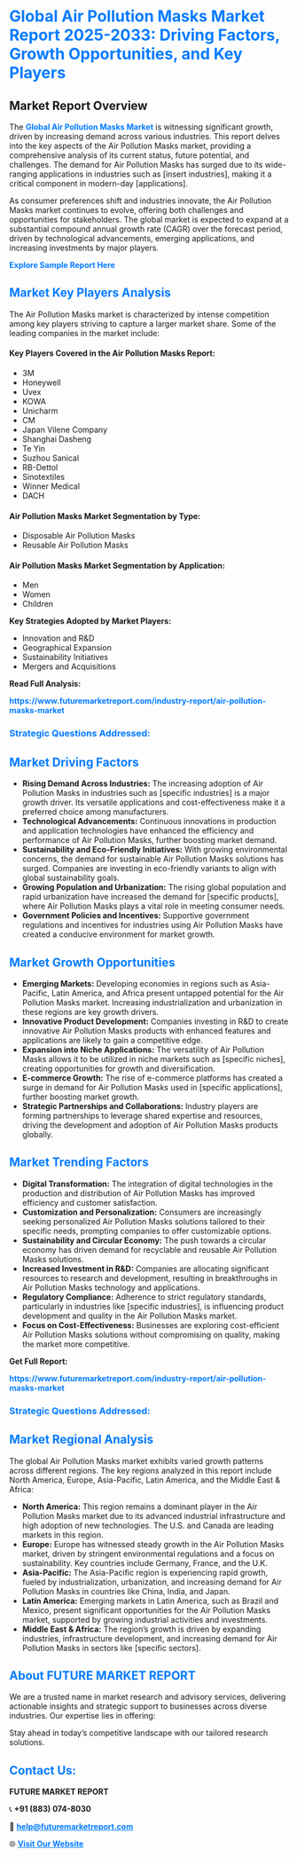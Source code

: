 <h1 style="color: #007BFF;">Global Air Pollution Masks Market Report 2025-2033: Driving Factors, Growth Opportunities, and Key Players</h1>

<section id="overview">
<h2>Market Report Overview</h2>
<p>The <a href="https://www.futuremarketreport.com/industry-report/air-pollution-masks-market" style="color: #007BFF; text-decoration: none;"><strong>Global Air Pollution Masks Market</strong></a> is witnessing significant growth, driven by increasing demand across various industries. This report delves into the key aspects of the Air Pollution Masks market, providing a comprehensive analysis of its current status, future potential, and challenges. The demand for Air Pollution Masks has surged due to its wide-ranging applications in industries such as [insert industries], making it a critical component in modern-day [applications].</p>
<p>As consumer preferences shift and industries innovate, the Air Pollution Masks market continues to evolve, offering both challenges and opportunities for stakeholders. The global market is expected to expand at a substantial compound annual growth rate (CAGR) over the forecast period, driven by technological advancements, emerging applications, and increasing investments by major players.</p>
</section>

<section id="overview">
<p><a href="https://www.futuremarketreport.com/request-sample/reportId=27945" style="color: #007BFF; text-decoration: none;"><strong>Explore Sample Report Here</strong></a></p>
</section>

<section id="key-players">
<h2 style="color: #007BFF;">Market Key Players Analysis</h2>
<p>The Air Pollution Masks market is characterized by intense competition among key players striving to capture a larger market share. Some of the leading companies in the market include:</p>
<h4>Key Players Covered in the Air Pollution Masks Report:</h4>
<ul><li>3M</li><li>Honeywell</li><li>Uvex</li><li>KOWA</li><li>Unicharm</li><li>CM</li><li>Japan Vilene Company</li><li>Shanghai Dasheng</li><li>Te Yin</li><li>Suzhou Sanical</li><li>RB-Dettol</li><li>Sinotextiles</li><li>Winner Medical</li><li>DACH</li></ul>
<h4>Air Pollution Masks Market Segmentation by Type:</h4>
<ul><li>Disposable Air Pollution Masks</li><li>Reusable Air Pollution Masks</li></ul>

<h4>Air Pollution Masks Market Segmentation by Application:</h4>
<ul><li>Men</li><li>Women</li><li>Children</li></ul>
<p><strong>Key Strategies Adopted by Market Players:</strong></p>
<ul>
<li>Innovation and R&D</li>
<li>Geographical Expansion</li>
<li>Sustainability Initiatives</li>
<li>Mergers and Acquisitions</li>
</ul>
</section>

<section>
<p><strong>Read Full Analysis: </strong></p><a href="https://www.futuremarketreport.com/industry-report/air-pollution-masks-market" style="color: #007BFF; text-decoration: none;"><strong>https://www.futuremarketreport.com/industry-report/air-pollution-masks-market</strong></a>
<h3 style="color: #007BFF;">Strategic Questions Addressed:</h3>
</section>

<section id="driving-factors">
<h2 style="color: #007BFF;">Market Driving Factors</h2>
<ul>
<li><strong>Rising Demand Across Industries:</strong> The increasing adoption of Air Pollution Masks in industries such as [specific industries] is a major growth driver. Its versatile applications and cost-effectiveness make it a preferred choice among manufacturers.</li>
<li><strong>Technological Advancements:</strong> Continuous innovations in production and application technologies have enhanced the efficiency and performance of Air Pollution Masks, further boosting market demand.</li>
<li><strong>Sustainability and Eco-Friendly Initiatives:</strong> With growing environmental concerns, the demand for sustainable Air Pollution Masks solutions has surged. Companies are investing in eco-friendly variants to align with global sustainability goals.</li>
<li><strong>Growing Population and Urbanization:</strong> The rising global population and rapid urbanization have increased the demand for [specific products], where Air Pollution Masks plays a vital role in meeting consumer needs.</li>
<li><strong>Government Policies and Incentives:</strong> Supportive government regulations and incentives for industries using Air Pollution Masks have created a conducive environment for market growth.</li>
</ul>
</section>

<section id="growth-opportunities">
<h2 style="color: #007BFF;">Market Growth Opportunities</h2>
<ul>
<li><strong>Emerging Markets:</strong> Developing economies in regions such as Asia-Pacific, Latin America, and Africa present untapped potential for the Air Pollution Masks market. Increasing industrialization and urbanization in these regions are key growth drivers.</li>
<li><strong>Innovative Product Development:</strong> Companies investing in R&D to create innovative Air Pollution Masks products with enhanced features and applications are likely to gain a competitive edge.</li>
<li><strong>Expansion into Niche Applications:</strong> The versatility of Air Pollution Masks allows it to be utilized in niche markets such as [specific niches], creating opportunities for growth and diversification.</li>
<li><strong>E-commerce Growth:</strong> The rise of e-commerce platforms has created a surge in demand for Air Pollution Masks used in [specific applications], further boosting market growth.</li>
<li><strong>Strategic Partnerships and Collaborations:</strong> Industry players are forming partnerships to leverage shared expertise and resources, driving the development and adoption of Air Pollution Masks products globally.</li>
</ul>
</section>

<section id="trending-factors">
<h2 style="color: #007BFF;">Market Trending Factors</h2>
<ul>
<li><strong>Digital Transformation:</strong> The integration of digital technologies in the production and distribution of Air Pollution Masks has improved efficiency and customer satisfaction.</li>
<li><strong>Customization and Personalization:</strong> Consumers are increasingly seeking personalized Air Pollution Masks solutions tailored to their specific needs, prompting companies to offer customizable options.</li>
<li><strong>Sustainability and Circular Economy:</strong> The push towards a circular economy has driven demand for recyclable and reusable Air Pollution Masks solutions.</li>
<li><strong>Increased Investment in R&D:</strong> Companies are allocating significant resources to research and development, resulting in breakthroughs in Air Pollution Masks technology and applications.</li>
<li><strong>Regulatory Compliance:</strong> Adherence to strict regulatory standards, particularly in industries like [specific industries], is influencing product development and quality in the Air Pollution Masks market.</li>
<li><strong>Focus on Cost-Effectiveness:</strong> Businesses are exploring cost-efficient Air Pollution Masks solutions without compromising on quality, making the market more competitive.</li>
</ul>
</section>

<section>
<p><strong>Get Full Report: </strong></p><a href="https://www.futuremarketreport.com/industry-report/air-pollution-masks-market" style="color: #007BFF; text-decoration: none;"><strong>https://www.futuremarketreport.com/industry-report/air-pollution-masks-market</strong></a>
<h3 style="color: #007BFF;">Strategic Questions Addressed:</h3>
</section>


<section id="regional-analysis">
<h2 style="color: #007BFF;">Market Regional Analysis</h2>
<p>The global Air Pollution Masks market exhibits varied growth patterns across different regions. The key regions analyzed in this report include North America, Europe, Asia-Pacific, Latin America, and the Middle East & Africa:</p>
<ul>
<li><strong>North America:</strong> This region remains a dominant player in the Air Pollution Masks market due to its advanced industrial infrastructure and high adoption of new technologies. The U.S. and Canada are leading markets in this region.</li>
<li><strong>Europe:</strong> Europe has witnessed steady growth in the Air Pollution Masks market, driven by stringent environmental regulations and a focus on sustainability. Key countries include Germany, France, and the U.K.</li>
<li><strong>Asia-Pacific:</strong> The Asia-Pacific region is experiencing rapid growth, fueled by industrialization, urbanization, and increasing demand for Air Pollution Masks in countries like China, India, and Japan.</li>
<li><strong>Latin America:</strong> Emerging markets in Latin America, such as Brazil and Mexico, present significant opportunities for the Air Pollution Masks market, supported by growing industrial activities and investments.</li>
<li><strong>Middle East & Africa:</strong> The region’s growth is driven by expanding industries, infrastructure development, and increasing demand for Air Pollution Masks in sectors like [specific sectors].</li>
</ul>
</section>

<footer>
<h2 style="color: #007BFF;">About FUTURE MARKET REPORT</h2>
<p>We are a trusted name in market research and advisory services, delivering actionable insights and strategic support to businesses across diverse industries. Our expertise lies in offering:</p>

<p>Stay ahead in today’s competitive landscape with our tailored research solutions.</p>

<h2 style="color: #007BFF;">Contact Us:</h2>
<p><strong>FUTURE MARKET REPORT</strong></p>
<p>📞 <strong>+91 (883) 074-8030</strong></p>
<p>📧 <strong><a href="mailto:help@futuremarketreport.com" style="color: #007BFF;">help@futuremarketreport.com</a></strong></p>
<p>🌐 <strong><a href="https://www.futuremarketreport.com/" style="color: #007BFF;">Visit Our Website</a></strong></p>
</footer>